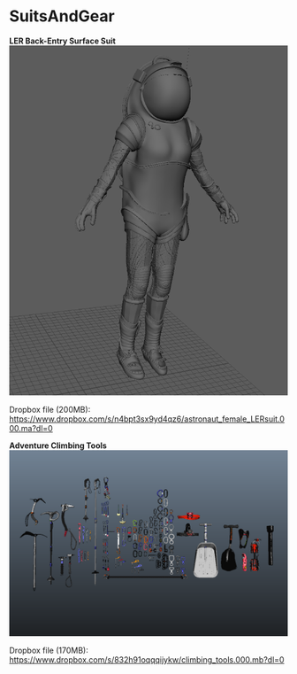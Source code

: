 # SuitsAndGear

**LER Back-Entry Surface Suit**
![](https://github.com/MarsArtistsCommunity/SuitsAndGear/blob/master/astronaut_female_LERsuit_99993.png)

Dropbox file (200MB): https://www.dropbox.com/s/n4bpt3sx9yd4qz6/astronaut_female_LERsuit.000.ma?dl=0

**Adventure Climbing Tools**
![](https://github.com/MarsArtistsCommunity/SuitsAndGear/blob/master/Screen%20Shot%202016-10-22%20at%2010.59.41%20PM.png)

Dropbox file (170MB): https://www.dropbox.com/s/832h91oqqqijykw/climbing_tools.000.mb?dl=0
